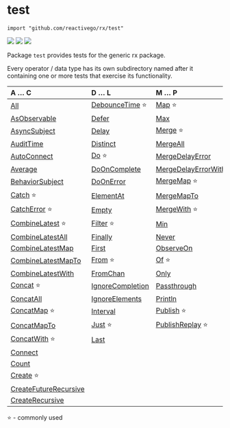 # test

    import "github.com/reactivego/rx/test"

[![](../../assets/godev.svg)](https://pkg.go.dev/github.com/reactivego/rx/test?tab=subdirectories)
[![](../../assets/godoc.svg)](https://godoc.org/github.com/reactivego/rx/test#pkg-subdirectories)
[![](../../assets/rx.svg)](http://reactivex.io/documentation/operators.html)

Package `test` provides tests for the generic rx package.

Every operator / data type has its own subdirectory named after it containing one or more tests that exercise its functionality.
    
| A … C                   | D … L                 | M … P                  | R … S              | T … W          |
|:------------------------|:----------------------|:-----------------------|:-------------------|:---------------|
| [All]                   | [DebounceTime] :star: | [Map] :star:           | [Range]            | [Take]         |
| [AsObservable]          | [Defer]               | [Max]                  | [Reduce]           | [TakeLast]     |
| [AsyncSubject]          | [Delay]               | [Merge] :star:         | [RefCount]         | [TakeUntil]    |
| [AuditTime]             | [Distinct]            | [MergeAll]             | [Repeat]           | [TakeWhile]    |
| [AutoConnect]           | [Do] :star:           | [MergeDelayError]      | [ReplaySubject]    | [ThrottleTime] |
| [Average]               | [DoOnComplete]        | [MergeDelayErrorWith]  | [Retry]            | [Throw]        |
| [BehaviorSubject]       | [DoOnError]           | [MergeMap] :star:      | [Sample]           | [Ticker]       |
| [Catch] :star:          | [ElementAt]           | [MergeMapTo]           | [Scan] :star:      | [TimeInterval] |
| [CatchError] :star:     | [Empty]               | [MergeWith] :star:     | [Serialize]        | [Timeout]      |
| [CombineLatest] :star:  | [Filter] :star:       | [Min]                  | [Single]           | [Timer]        |
| [CombineLatestAll]      | [Finally]             | [Never]                | [Skip]             | [Timestamp]    |
| [CombineLatestMap]      | [First]               | [ObserveOn]            | [SkipLast]         | [ToChan]       |
| [CombineLatestMapTo]    | [From] :star:         | [Of] :star:            | [Start]            | [ToSingle]     |
| [CombineLatestWith]     | [FromChan]            | [Only]                 | [Subject]          | [ToSlice]      |
| [Concat] :star:         | [IgnoreCompletion]    | [Passthrough]          | [Subscribe]        | [Wait]         |
| [ConcatAll]             | [IgnoreElements]      | [Println]              | [SubscribeOn]      |
| [ConcatMap] :star:      | [Interval]            | [Publish] :star:       | [Sum]              |
| [ConcatMapTo]           | [Just] :star:         | [PublishReplay] :star: | [SwitchAll]        |
| [ConcatWith] :star:     | [Last]                |                        | [SwitchMap] :star: |
| [Connect]               |
| [Count]                 |
| [Create] :star:         |
| [CreateFutureRecursive] |
| [CreateRecursive]       |

:star: - commonly used

[All]: All
[AsObservable]: AsObservable
[AuditTime]: AuditTime
[AsyncSubject]: AsyncSubject
[AutoConnect]: AutoConnect
[Average]: Average
[BehaviorSubject]: BehaviorSubject
[Catch]: Catch
[CatchError]: CatchError
[CombineLatest]: CombineLatest
[CombineLatestAll]: CombineLatestAll
[CombineLatestMap]: CombineLatestMap
[CombineLatestMapTo]: CombineLatestMapTo
[CombineLatestWith]: CombineLatestWith
[Concat]: Concat
[ConcatAll]: ConcatAll
[ConcatMap]: ConcatMap
[ConcatMapTo]: ConcatMapTo
[ConcatWith]: ConcatWith
[Connect]: Connect
[Count]: Count
[Create]: Create
[CreateFutureRecursive]: CreateFutureRecursive
[CreateRecursive]: CreateRecursive
[DebounceTime]: DebounceTime
[Defer]: Defer
[Delay]: Delay
[Distinct]: Distinct
[Do]: Do
[DoOnComplete]: DoOnComplete
[DoOnError]: DoOnError
[ElementAt]: ElementAt
[Empty]: Empty
[Filter]: Filter
[Finally]: Finally
[First]: First
[From]: From
[FromChan]: FromChan
[IgnoreCompletion]: IgnoreCompletion
[IgnoreElements]: IgnoreElements
[Interval]: Interval
[Just]: Just
[Last]: Last
[Map]: Map
[Max]: Max
[Merge]: Merge
[MergeAll]: MergeAll
[MergeDelayError]: MergeDelayError
[MergeDelayErrorWith]: MergeDelayErrorWith
[MergeMap]: MergeMap
[MergeMapTo]: MergeMapTo
[MergeWith]: MergeWith
[Min]: Min
[Never]: Never
[ObserveOn]: ObserveOn
[Of]: Of
[Only]: Only
[Passthrough]: Passthrough
[Println]: Println
[Publish]: Publish
[PublishReplay]: PublishReplay
[Range]: Range
[Reduce]: Reduce
[RefCount]: RefCount
[Repeat]: Repeat
[ReplaySubject]: ReplaySubject
[Retry]: Retry
[Sample]: Sample
[Scan]: Scan
[Serialize]: Serialize
[Single]: Single
[Skip]: Skip
[SkipLast]: SkipLast
[Start]: Start
[Subject]: Subject
[Subscribe]: Subscribe
[SubscribeOn]: SubscribeOn
[Sum]: Sum
[SwitchAll]: SwitchAll
[SwitchMap]: SwitchMap
[Take]: Take
[TakeLast]: TakeLast
[TakeUntil]: TakeUntil
[TakeWhile]: TakeWhile
[ThrottleTime]: ThrottleTime
[Throw]: Throw
[Ticker]: Ticker
[TimeInterval]: TimeInterval
[Timeout]: Timeout
[Timer]: Timer
[Timestamp]: Timestamp
[ToChan]: ToChan
[ToSingle]: ToSingle
[ToSlice]: ToSlice
[Wait]: Wait
